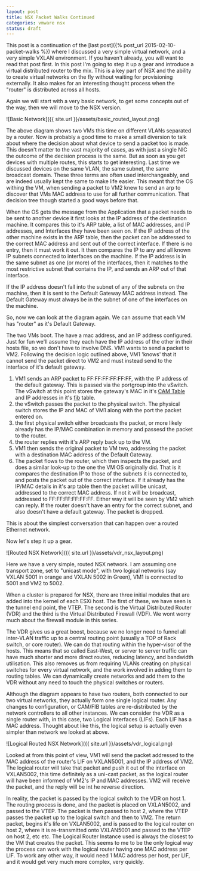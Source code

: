 ```yaml
---
layout: post
title: NSX Packet Walks Continued
categories: vmware nsx
status: draft
---
```


This post is a continuation of the [last post]({% post_url 2015-02-10-packet-walks %}) where I discussed a very simple virtual network, and a very simple VXLAN environment. If you haven't already, you will want to read that post first.  In this post I'm going to step it up a gear and introduce a virtual distributed router to the mix. This is a key part of NSX and the ability to create virtual networks on the fly without waiting for provisioning externally. It also makes for an interesting thought process when the "router" is distributed across all hosts.

Again we will start with a very basic network, to get some concepts out of the way, then we will move to the NSX version.

![Basic Network]({{ site.url }}/assets/basic_routed_layout.png)

The above diagram shows two VMs this time on different VLANs separated by a router. Now is probably a good time to make a small diversion to talk about where the decision about what device to send a packet too is made. This doesn't matter to the vast majority of cases, as with just a single NIC the outcome of the decision process is the same. But as soon as you get devices with multiple routes, this starts to get interesting. Last time we discussed devices on the same VLAN, the same subnet, the same broadcast domain. These three terms are often used interchangeably, and are indeed usually kept the same to make life easier. This meant that the OS withing the VM, when sending a packet to VM2 knew to send an arp to discover that VMs MAC address to use for all further communication. That decision tree though started a good ways before that.

When the OS gets the message from the Application that a packet needs to be sent to another device it first looks at the IP address of the destination machine. It compares this to it's ARP table, a list of MAC addresses, and IP addresses, and Interfaces they have been seen on. If the IP address of the other machine exists in the ARP table, then the packet can be addressed to the correct MAC address and sent out of the correct interface. If there is no entry, then it must work it out. It then compares the IP to any and all known IP subnets connected to interfaces on the machine. If the IP address is in the same subnet as one (or more) of the interfaces, then it matches to the most restrictive subnet that contains the IP, and sends an ARP out of that interface.

If the IP address doesn't fall into the subnet of any of the subnets on the machine, then it is sent to the Default Gateway MAC address instead. The Default Gateway must always be in the subnet of one of the interfaces on the machine.

So, now we can look at the diagram again. We can assume that each VM has "router" as it's Default Gateway.

The two VMs boot. The have a mac address, and an IP address configured. Just for fun we'll assume they each have the IP address of the other in their hosts file, so we don't have to involve DNS. VM1 wants to send a packet to VM2. Following the decision logic outlined above, VM1 'knows' that it cannot send the packet direct to VM2 and must instead send to the interface of it's default gateway.

1. VM1 sends an ARP packet to FF:FF:FF:FF:FF:FF, with the IP address of the default gateway. This is passed via the portgroup into the vSwitch. The vSwitch at this point stores the gateway's MAC in it's [CAM Table](http://en.wikipedia.org/wiki/CAM_Table) and IP addresses in it's [fib](http://en.wikipedia.org/wiki/Forwarding_information_base) table. 
2. the vSwitch passes the packet to the physical switch. The physical switch stores the IP and MAC of VM1 along with the port the packet entered on.
3. the first physical switch either broadcasts the packet, or more likely already has the IP/MAC combination in memory and passesd the packet to the router.
4. the router replies with it's ARP reply back up to the VM.
5. VM1 then sends the original packet to VM two, addressing the packet with a destination MAC address of the Default Gateway.
6. The packet flows to the router, which then inspects the packet, and does a similar look-up to the one the VM OS originally did. That is it compares the destination IP to those of the subnets it is connected to, and posts the packet out of the correct interface. If it already has the IP/MAC details in it's arp table then the packet will be unicast, addressed to the correct MAC address. If not it will be broadcast, addressed to FF:FF:FF:FF:FF:FF. Either way it will be seen by VM2 which can reply. If the router doesn't have an entry for the correct subnet, and also doesn't have a default gateway. The packet is dropped.

This is about the simplest conversation that can happen over a routed Ethernet network.

Now let's step it up a gear.

![Routed NSX Network]({{ site.url }}/assets/vdr_nsx_layout.png)

Here we have a very simple, routed NSX network. I am assuming one transport zone, set to "unicast mode", with two logical networks (say VXLAN 5001 in orange and VXLAN 5002 in Green), VM1 is connected to 5001 and VM2 to 5002.

When a cluster is prepared for NSX, there are three initial modules that are added into the kernel of each ESXi host. The first of these, we have seen is the tunnel end point, the VTEP. The second is the Virtual Distributed Router (VDR) and the third is the Virtual Distributed Firewall (VDF). We wont worry much about the firewall module in this series.

The VDR gives us a great boost, because we no longer need to funnel all inter-VLAN traffic up to a central routing point (usually a TOP of Rack switch, or core router). We can do that routing within the hyper-visor of the hosts. This means that so called East-West, or server to server traffic can have much shorter and more direct routes, reducing latency, and bandwidth utilisation. This also removes us from requiring VLANs creating on physical switches for every virtual network, and the work involved in adding them to routing tables. We can dynamically create networks and add them to the VDR without any need to touch the physical switches or routers.

Although the diagram appears to have two routers, both connected to our two virtual networks, they actually form one single logical router. Any changes to configuration, or CAM/FIB tables are re-distributed by the network controllers to all other instances. We can consider the VDR as a single router with, in this case, two Logical Interfaces (LIFs). Each LIF has a MAC address. Thought about like this, the logical setup is actually even simpler than network we looked at above.

![Logical Routed NSX Network]({{ site.url }}/assets/vdr_logical.png)

Looked at from this point of view, VM1 will send the packet addressed to the MAC address of the router's LIF on VXLAN5001, and the IP address of VM2. The logical router will take that packet and push it out of the interface on VXLAN5002, this time definitely as a uni-cast packet, as the logical router will have been informed of VM2's IP and MAC addresses. VM2 will receive the packet, and the reply will be int he reverse direction.

In reality, the packet is passed by the logical switch to the VDR on host 1. The routing process is done, and the packet is placed on VXLAN5002, and passed to the VTEP. The packet is then passed to host 2, where the VTEP passes the packet up to the logical switch and then to VM2. The return packet, begins it's life on VXLAN5002, and is passed to the logical router on host 2, where it is re-transmitted onto VXLAN5001 and passed to the VTEP on host 2, etc etc. The Logical Router Instance used is always the closest to the VM that creates the packet. This seems to me to be the only logical way the process can work with the logical router having one MAC address per LIF. To work any other way, it would need 1 MAC address per host, per LIF, and it would get very much more complex, very quickly.
